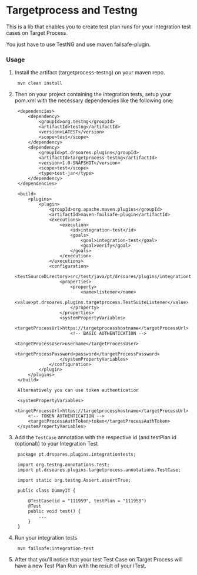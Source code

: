 # Targetprocess and Testng

This is a lib that enables you to create test plan runs for your integration test cases on Target Process.

You just have to use TestNG and use maven failsafe-plugin.


### Usage

     
1. Install the artifact (targetprocess-testng) on your maven repo.

        mvn clean install
        
2. Then on your project containing the integration tests, setup your pom.xml with the necessary dependencies like the following one:

        <dependencies>
            <dependency>
                <groupId>org.testng</groupId>
                <artifactId>testng</artifactId>
                <version>LATEST</version>
                <scope>test</scope>
            </dependency>
            <dependency>
                <groupId>pt.drsoares.plugins</groupId>
                <artifactId>targetprocess-testng</artifactId>
                <version>1.0-SNAPSHOT</version>
                <scope>test</scope>
                <type>test-jar</type>
            </dependency>
        </dependencies>
    
        <build>
            <plugins>
                <plugin>
                    <groupId>org.apache.maven.plugins</groupId>
                    <artifactId>maven-failsafe-plugin</artifactId>
                    <executions>
                        <execution>
                            <id>integration-test</id>
                            <goals>
                                <goal>integration-test</goal>
                                <goal>verify</goal>
                            </goals>
                        </execution>
                    </executions>
                    <configuration>
                        <testSourceDirectory>src/test/java/pt/drsoares/plugins/integrationtests/</testSourceDirectory>
                        <properties>
                            <property>
                                <name>listener</name>
                                <value>pt.drsoares.plugins.targetprocess.TestSuiteListener</value>
                            </property>
                        </properties>
                        <systemPropertyVariables>
                            <targetProcessUrl>https://targetprocesshostname</targetProcessUrl>
                            <!-- BASIC AUTHENTICATION -->
                            <targetProcessUser>username</targetProcessUser>
                            <targetProcessPassword>password</targetProcessPassword>
                        </systemPropertyVariables>
                    </configuration>
                </plugin>
            </plugins>
        </build>
        
        Alternatively you can use token authentication

        <systemPropertyVariables>
            <targetProcessUrl>https://targetprocesshostname</targetProcessUrl>
            <!-- TOKEN AUTHENTICATION -->
            <targetProcessAuthToken>token</targetProcessAuthToken>
        </systemPropertyVariables>
        
3. Add the `TestCase` annotation with the respective id (and testPlan id (optional)) to your Integration Test
    
        package pt.drsoares.plugins.integrationtests;
        
        import org.testng.annotations.Test;
        import pt.drsoares.plugins.targetprocess.annotations.TestCase;

        import static org.testng.Assert.assertTrue;

        public class DummyIT {

            @TestCase(id = "111959", testPlan = "111958")
            @Test
            public void test() {
                ...
            }
        }
        
4. Run your integration tests

        mvn failsafe:integration-test

5. After that you'll notice that your test Test Case on Target Process will have a new Test Plan Run with the result of your ITest.